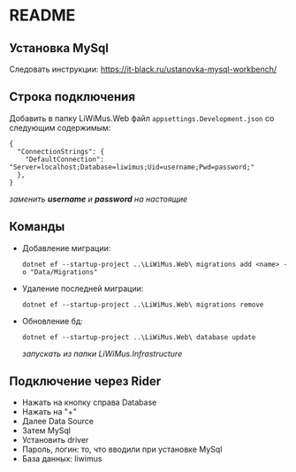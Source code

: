 # README
## Установка MySql
Следовать инструкции: https://it-black.ru/ustanovka-mysql-workbench/

## Строка подключения
Добавить в папку LiWiMus.Web файл `appsettings.Development.json` со следующим содержимым:
```
{
  "ConnectionStrings": {
    "DefaultConnection": "Server=localhost;Database=liwimus;Uid=username;Pwd=password;"
  },
}
```
*заменить **username** и **password** на настоящие*

## Команды
* Добавление миграции:
  ```
  dotnet ef --startup-project ..\LiWiMus.Web\ migrations add <name> -o "Data/Migrations"
  ```
* Удаление последней миграции:
  ```
  dotnet ef --startup-project ..\LiWiMus.Web\ migrations remove
  ```
* Обновление бд:
  ```
  dotnet ef --startup-project ..\LiWiMus.Web\ database update
  ```
  *запускать из папки LiWiMus.Infrastructure* 
  
## Подключение через Rider
* Нажать на кнопку справа Database
* Нажать на "+"
* Далее Data Source 
* Затем MySql
* Установить driver
* Пароль, логин: то, что вводили при установке MySql
* База данных: liwimus
